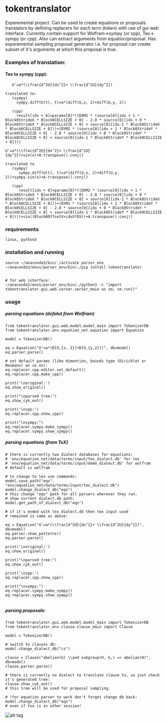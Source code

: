 # tokentranslator
Experemental project. Can be used to create equations or proposals translators by defining replacers for each term (token) with use of gui web interface. Currently contain support for Wolfram->sympy (or cpp), Tex-> sympy (or cpp).
Also can extract arguments from equation/proposal. Has experemental sampling proposal generator i.e. for proposal can create subset of it's arguments at which this proposal is true.

### Examples of translation:
#### Tex to sympy (cpp):
```
   U'=a*(\\frac{d^2U}{dx^2}+ \\frac{d^2U}{dy^2})

translated to:
   (sympy)
     sympy.diff(U(t), t)=a*(diff(U,x, 2)+diff(U,y, 2))

   (cpp)
     result[idx + 0]=params[0]*((DXM2 * (source[0][idx + 1 * Block0StrideX * Block0CELLSIZE + 0] - 2.0 * source[0][idx + 0 * Block0StrideX * Block0CELLSIZE + 0] + source[0][idx-1 * Block0StrideX * Block0CELLSIZE + 0]))+(DYM2 * (source[0][idx + 1 * Block0StrideY * Block0CELLSIZE + 0] - 2.0 * source[0][idx + 0 * Block0StrideY * Block0CELLSIZE + 0] + source[0][idx-1 * Block0StrideY * Block0CELLSIZE + 0])))

U'=a*(\\frac{d^2U}{dx^2}+ \\frac{d^2U}{dy^2})+sin(x)+A.transpose().conj()

translated to
   (sympy)
      sympy.diff(U(t), t)=a*(diff(U,x, 2)+diff(U,y, 2))+sympy.sin(x)+A.transpose().conj()

   (cpp)
      result[idx + 0]=params[0]*((DXM2 * (source[0][idx + 1 * Block0StrideX * Block0CELLSIZE + 0] - 2.0 * source[0][idx + 0 * Block0StrideX * Block0CELLSIZE + 0] + source[0][idx-1 * Block0StrideX * Block0CELLSIZE + 0]))+(DYM2 * (source[0][idx + 1 * Block0StrideY * Block0CELLSIZE + 0] - 2.0 * source[0][idx + 0 * Block0StrideY * Block0CELLSIZE + 0] + source[0][idx-1 * Block0StrideY * Block0CELLSIZE + 0])))+sin((Block0OffsetX+idxX*DX))+A.transpose().conj()
```
### requirements
```
linux, python3

```
### installation and running
```
source ~/anaconda3/bin/./activate parser_env 
~/anaconda3/envs/parser_env/bin/./pip install tokentranslator


# for web interface:
~/anaconda3/envs/parser_env/bin/./python3 -c "import tokentranslator.gui.web.server.server_main as sm; sm.run()"

```

### usage
##### parsing equations (defalut from Wolfram)
```
from tokentranslator.gui.web.model.model_main import TokenizerDB
from tokentranslator.env.equation_net.equation import Equation

model = TokenizerDB()

eq = Equation("U'=a*(D[U,{x, 2}]+D[U,{y,2}])", db=model)
eq.parser.parse()

# set default params (like dimention, bounds type (Dirichlet or Neumann) an so on):
eq.replacer.cpp.editor.set_default()
eq.replacer.cpp.make_cpp()

print('\noriginal:')
eq.show_original()

print("\nparsed tree:")
eq.show_cyk_out()
        
print('\ncpp:')
eq.replacer.cpp.show_cpp()

print("\nsympy:")
eq.replacer.sympy.make_sympy()
eq.replacer.sympy.show_sympy()

```
##### parsing equations (from TeX)
```
# there is currently two dialect databases for equations:
# 'env/equation_net/data/terms/input/tex_dialect.db' for tex
# 'env/equation_net/data/terms/input/demo_dialect.db' for wolfram
# default is wolfram

# to change to tex use commands:
model.save_path("eqs", "env/equation_net/data/terms/input/tex_dialect.db")
model.change_dialect_db("eqs")
# this change "eqs" path for all parsers wherever they run.
# show current dialect.db path:
model.get_path_of_dialect_db("eqs")

# if it's ended with tex_dialect.db then tex input used
# remained is same as above:

eq = Equation("U'=a*(\\frac{d^2U}{dx^2}+ \\frac{d^2U}{dy^2})", db=model)
eq.parser.show_patterns()
eq.parser.parse()

print('\noriginal:')
eq.show_original()

print("\nparsed tree:")
eq.show_cyk_out()
        
print('\ncpp:')
eq.replacer.cpp.show_cpp()

print("\nsympy:")
eq.replacer.sympy.make_sympy()
eq.replacer.sympy.show_sympy()


```
##### parsing proposals:
```
from tokentranslator.gui.web.model.model_main import TokenizerDB
from tokentranslator.env.clause.clause_main import Clause

model = TokenizerDB()

# switch to clauses db:
model.change_dialect_db("cs")

clause = Clause("abelian(G) \\and subgroup(H, G,) => abelian(H)", db=model)
clause.parser.parse()

# there is currently no dialect to translate clause to, so just check it's generated tree:
clause.show_cyk_out()
# this tree will be used for proposal sampling.

# !for equation parser to work don't forget change db back:
model.change_dialect_db("eqs")
# even if You is in other session! 
```

![alt tag](https://raw.githubusercontent.com/valdecar/Murka/master/screen_overview1.png)

